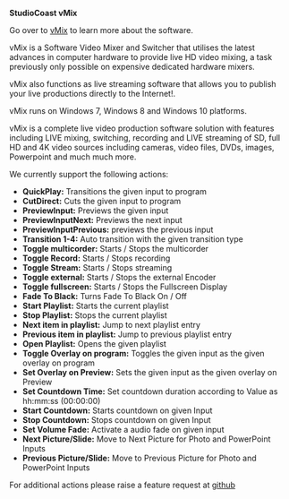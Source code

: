 **StudioCoast vMix**

Go over to [vMix](https://www.vmix.com/) to learn more about the software.

vMix is a Software Video Mixer and Switcher that utilises the latest advances in computer hardware to provide live HD video mixing, a task previously only possible on expensive dedicated hardware mixers.

vMix also functions as live streaming software that allows you to publish your live productions directly to the Internet!.

vMix runs on Windows 7, Windows 8 and Windows 10 platforms.

vMix is a complete live video production software solution with features including LIVE mixing, switching, recording and LIVE streaming of SD, full HD and 4K video sources including cameras, video files, DVDs, images, Powerpoint and much much more.

We currently support the following actions:
* **QuickPlay:** Transitions the given input to program
* **CutDirect:** Cuts the given input to program
* **PreviewInput:** Previews the given input
* **PreviewInputNext:** Previews the next input
* **PreviewInputPrevious:** previews the previous input
* **Transition 1-4:** Auto transition with the given transition type
* **Toggle multicorder:** Starts / Stops the multicorder
* **Toggle Record:** Starts / Stops recording
* **Toggle Stream:** Starts / Stops streaming
* **Toggle external:** Starts / Stops the external Encoder
* **Toggle fullscreen:** Starts / Stops the Fullscreen Display
* **Fade To Black:** Turns Fade To Black On / Off
* **Start Playlist:** Starts the current playlist
* **Stop Playlist:** Stops the current playlist
* **Next item in playlist:** Jump to next playlist entry
* **Previous item in playlist:** Jump to previous playlist entry
* **Open Playlist:** Opens the given playlist
* **Toggle Overlay on program:** Toggles the given input as the given overlay on program
* **Set Overlay on Preview:** Sets the given input as the given overlay on Preview
* **Set Countdown Time:** Set countdown duration according to Value as hh:mm:ss (00:00:00)
* **Start Countdown:** Starts countdown on given Input
* **Stop Countdown:** Stops countdown on given Input
* **Set Volume Fade:** Activate a audio fade on given input
* **Next Picture/Slide:** Move to Next Picture for Photo and PowerPoint Inputs
* **Previous Picture/Slide:** Move to Previous Picture for Photo and PowerPoint Inputs

For additional actions please raise a feature request at [github](https://github.com/bitfocus/companion)
